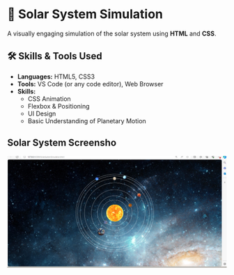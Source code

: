 # 🌌 Solar System Simulation

A visually engaging simulation of the solar system using **HTML** and **CSS**.

## 🛠️ Skills & Tools Used

- **Languages:** HTML5, CSS3  
- **Tools:** VS Code (or any code editor), Web Browser  
- **Skills:**  
  - CSS Animation  
  - Flexbox & Positioning  
  - UI Design  
  - Basic Understanding of Planetary Motion

## Solar System Screensho
![Solar System Screenshot](/preview.png)
